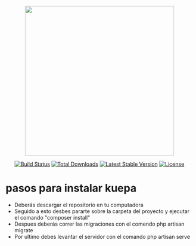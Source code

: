 <p align="center"><img src="https://res.cloudinary.com/dtfbvvkyp/image/upload/v1566331377/laravel-logolockup-cmyk-red.svg" width="400"></p>

<p align="center">
<a href="https://travis-ci.org/laravel/framework"><img src="https://travis-ci.org/laravel/framework.svg" alt="Build Status"></a>
<a href="https://packagist.org/packages/laravel/framework"><img src="https://poser.pugx.org/laravel/framework/d/total.svg" alt="Total Downloads"></a>
<a href="https://packagist.org/packages/laravel/framework"><img src="https://poser.pugx.org/laravel/framework/v/stable.svg" alt="Latest Stable Version"></a>
<a href="https://packagist.org/packages/laravel/framework"><img src="https://poser.pugx.org/laravel/framework/license.svg" alt="License"></a>
</p>

<h1>pasos para instalar kuepa</h1>
<ul>
    <li>Deberás descargar el repositorio en tu computadora</li>
    <li>Seguido a esto desbes pararte sobre la carpeta del proyecto y ejecutar el comando <span>"composer install"</span> </li>
    <li>Despues deberás correr las migraciones con el comendo <span>php artisan migrate</span></li>
    <li>Por ultimo debes levantar el servidor con el comando <span>php artisan serve</span></li>
</ul>